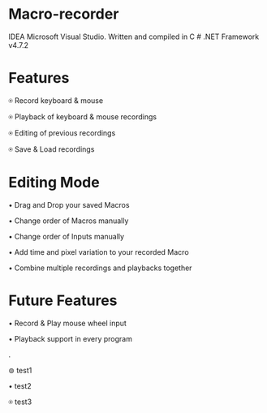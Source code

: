 # Macro-recorder
IDEA Microsoft Visual Studio. Written and compiled in C # .NET Framework v4.7.2


# Features

&#9055; Record keyboard & mouse

&#9055; Playback of keyboard & mouse recordings

&#9055; Editing of previous recordings

&#9055; Save & Load recordings

# Editing Mode

&#8226; Drag and Drop your saved Macros

&#8226; Change order of Macros manually

&#8226; Change order of Inputs manually

&#8226; Add time and pixel variation to your recorded Macro

&#8226; Combine multiple recordings and playbacks together

# Future Features

&#8226; Record & Play mouse wheel input

&#8226; Playback support in every program

.

&#8858; test1

&#8226; test2

&#9055; test3
